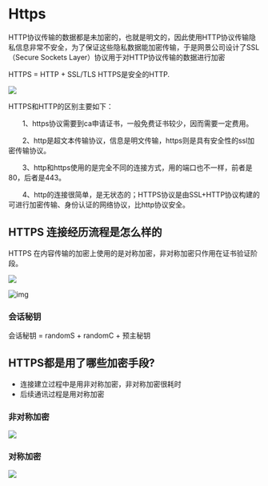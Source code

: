 # Https

HTTP协议传输的数据都是未加密的，也就是明文的，因此使用HTTP协议传输隐私信息非常不安全，为了保证这些隐私数据能加密传输，于是网景公司设计了SSL（Secure Sockets Layer）协议用于对HTTP协议传输的数据进行加密

HTTPS = HTTP + SSL/TLS
HTTPS是安全的HTTP.

![](http://sylarimage.oss-cn-shenzhen.aliyuncs.com/2019-07-23-135046.jpg)


HTTPS和HTTP的区别主要如下：

　　1、https协议需要到ca申请证书，一般免费证书较少，因而需要一定费用。

　　2、http是超文本传输协议，信息是明文传输，https则是具有安全性的ssl加密传输协议。

　　3、http和https使用的是完全不同的连接方式，用的端口也不一样，前者是80，后者是443。

　　4、http的连接很简单，是无状态的；HTTPS协议是由SSL+HTTP协议构建的可进行加密传输、身份认证的网络协议，比http协议安全。

## HTTPS 连接经历流程是怎么样的



HTTPS 在内容传输的加密上使用的是对称加密，非对称加密只作用在证书验证阶段。





![](http://sylarimage.oss-cn-shenzhen.aliyuncs.com/2019-07-23-135050.jpg)



![img](http://sylarimage.oss-cn-shenzhen.aliyuncs.com/2021-03-12-093253.jpg)





### 会话秘钥

会话秘钥 = randomS + randomC + 预主秘钥

## HTTPS都是用了哪些加密手段?

* 连接建立过程中是用非对称加密，非对称加密很耗时
* 后续通讯过程是用对称加密

### 非对称加密

![](http://sylarimage.oss-cn-shenzhen.aliyuncs.com/2019-07-23-135055.jpg)


### 对称加密

![](http://sylarimage.oss-cn-shenzhen.aliyuncs.com/2019-07-23-135100.jpg)